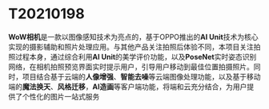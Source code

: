 # T20210198

**WoW相机**是一款以图像感知技术为亮点的，基于OPPO推出的**AI Unit**技术为核心实现的摄影辅助和照片处理应用。与其他产品关注拍照后体验不同，本项目关注拍照过程本身，通过综合利用**AI Unit**的美学评价功能，以及**PoseNet**实时姿态识别网络，在相机拍照预览界面实时提示用户，引导用户移动到最佳位置拍摄照片。同时，项目结合基于云端的**人像增强**、**智能去噪**等云端图像处理功能，以及基于移动端的**魔法换天**、**风格迁移**，**AI造画**等客户端功能，将端和云充分结合，为用户提供了个性化的图片一站式服务
